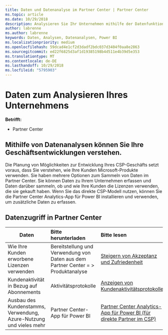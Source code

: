 ```yaml
---
title: Daten und Datenanalyse im Partner Center | Partner Center
ms.topic: article
ms.date: 10/29/2018
description: Analysieren Sie Ihr Unternehmen mithilfe der Datenfunktionen im Partner Center.
author: labrenne
ms.author: labrenne
keywords: Daten, Analysen, Datenanalysen, Power BI
ms.localizationpriority: medium
ms.openlocfilehash: 59dcad4e1cf2d3dadf2bdc037d3404f0aa8e2863
ms.sourcegitcommit: ed22f6825d3af1d19385198b4d511e4b39d5e353
ms.translationtype: MT
ms.contentlocale: de-DE
ms.lasthandoff: 10/29/2018
ms.locfileid: "5795903"
---
```

# <a name="get-data-and-analyze-your-business"></a>Daten zum Analysieren Ihres Unternehmens 

**Betrifft:**

-  Partner Center 

## <a name="understand-how-your-business-is-doing-through-data-analysis"></a>Mithilfe von Datenanalysen können Sie Ihre Geschäftsentwicklungen verstehen.

Die Planung von Möglichkeiten zur Entwicklung Ihres CSP-Geschäfts setzt voraus, dass Sie verstehen, wie Ihre Kunden Microsoft-Produkte verwenden. Sie haben mehrere Optionen zum Sammeln von Daten im Partner Center. Sie können Daten zu Ihrem Unternehmen erfassen und Daten darüber sammeln, ob und wie Ihre Kunden die Lizenzen verwenden, die sie gekauft haben. Wenn Sie das direkte CSP-Modell nutzen, können Sie die Partner Center Analytics-App für Power BI installieren und verwenden, um zusätzliche Daten zu erfassen.

## <a name="access-data-in-partner-center"></a>Datenzugriff in Partner Center

|**Daten**   |**Bitte herunterladen**   |**Bitte lesen**   | **Betrifft:**    |
|---------------------|:-----------------------|:---------------|:--------------|
|Wie Ihre Kunden erworbene Lizenzen verwenden   |Bereitstellung und Verwendung von Daten aus dem Partner Center = > Produktanalyse   |[Steigern von Akzeptanz und Zufriedenheit](increasing-adoption-and-satisfaction.md)|CSP-Partner|
|Kundenaktivität in Bezug auf Abonnements   |Aktivitätsprotokolle   |[Anzeigen von Kundenaktivitätsprotokollen](activity-logs.md)|CSP-Partner   |
|Ausbau des Kundenstamms, Verwendung, Azure-Nutzung und vieles mehr   |Partner Center-App für Power BI   |[Partner Center Analytics-App für Power BI (für direkte Partner im CSP)](power-bi-app-for-direct-partners.md)|CSP-Direktpartner|






